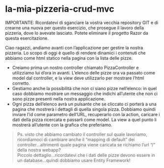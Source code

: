 # la-mia-pizzeria-crud-mvc  
IMPORTANTE: Ricordatevi di sganciare la vostra vecchia repository GIT e di crearne una nuova per questo esercizio, che prosegue il lavoro della pizzeria, dove lo avevate lasciato. Potete eliminare il progetto Razor da questa esercitazione.  

Ciao ragazzi, andiamo avanti con l’applicazione per gestire la nostra pizzeria. Lo scopo di oggi è quello di rendere dinamici i contenuti che abbiamo come html statico nella pagina con la lista delle pizze.  
- Creiamo prima un nostro controller chiamato PizzaController e utilizziamo lui d’ora in avanti. L’elenco delle pizze ora va passato come model dal controller, e la view deve utilizzarlo per mostrare l’html corretto.  
- Gestiamo anche la possibilità che non ci siano pizze nell’elenco: in quel caso dobbiamo mostrare un messaggio che indichi all’utente che non ci sono pizze presenti nella nostra applicazione.  
- Ogni pizza dell’elenco avrà un pulsante che se cliccato ci porterà a una pagina che mostrerà i dettagli di quella singola pizza. Dobbiamo quindi inviare l’id come parametro dell’URL, recuperarlo con la action, caricare i dati della pizza ricercata e passarli come model. La view a quel punto li mostrerà all’utente con la grafica che preferiamo.  
> Ps. visto che abbiamo cambiato il controller sul quale lavoriamo, ricordiamoci di cambiare anche il “mapping di default” dei controller...altrimenti quale pagina viene caricata se richiamo l’url “/” della nostra webapp?  
Piccolo dettaglio…ricordatevi che i dati delle pizze devono essere in un database…quindi dobbiamo usare Entity Framework!   
